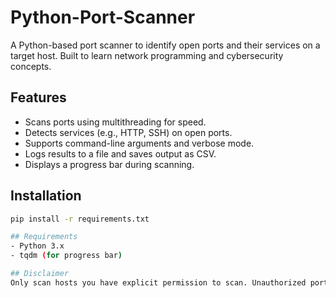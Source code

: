 # Python-Port-Scanner
A Python-based port scanner to identify open ports and their services on a target host. Built to learn network programming and cybersecurity concepts.

## Features
- Scans ports using multithreading for speed.
- Detects services (e.g., HTTP, SSH) on open ports.
- Supports command-line arguments and verbose mode.
- Logs results to a file and saves output as CSV.
- Displays a progress bar during scanning.

## Installation
```bash
pip install -r requirements.txt

## Requirements
- Python 3.x
- tqdm (for progress bar)

## Disclaimer
Only scan hosts you have explicit permission to scan. Unauthorized port scanning may be illegal.
